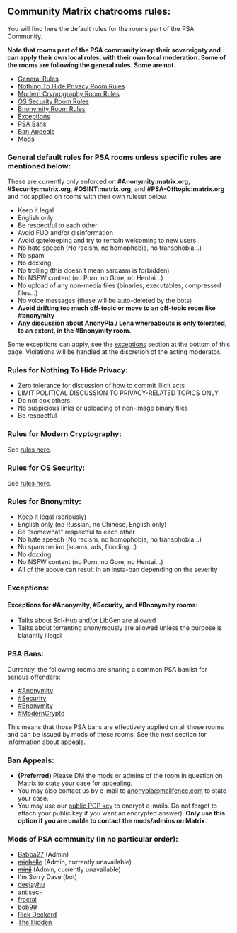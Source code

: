 ## Community Matrix chatrooms rules:

You will find here the default rules for the rooms part of the PSA Community. 

**Note that rooms part of the PSA community keep their sovereignty and can apply their own local rules, with their own local moderation. Some of the rooms are following the general rules. Some are not.**

- [General Rules](#general)
- [Nothing To Hide Privacy Room Rules](#nth)
- [Modern Cryprography Room Rules](#moderncrypto)
- [OS Security Room Rules](#ossecurity)
- [Bnonymity Room Rules](#bnonymity)
- [Exceptions](#exceptions)
- [PSA Bans](#psabans)
- [Ban Appeals](#appeals)
- [Mods](#mods)

### General default rules for PSA rooms **unless specific rules are mentioned below**:<a name="general"></a>
These are currently only enforced on **#Anonymity:matrix.org**, **#Security:matrix.org**, **#OSINT:matrix.org**, and **#PSA-Offtopic:matrix.org** and not applied on rooms with their own ruleset below.

- Keep it legal
- English only
- Be respectful to each other
- Avoid FUD and/or disinformation
- Avoid gatekeeping and try to remain welcoming to new users
- No hate speech (No racism, no homophobia, no transphobia...)
- No spam
- No doxxing
- No trolling (this doesn't mean sarcasm is forbidden)
- No NSFW content (no Porn, no Gore, no Hentai...)
- No upload of any non-media files (binaries, executables, compressed files...)
- No voice messages (these will be auto-deleted by the bots)
- **Avoid drifting too much off-topic or move to an off-topic room like #bnonymity**
- **Any discussion about AnonyPla / Lena whereabouts is only tolerated, to an extent, in the #Bnonymity room.**

Some exceptions can apply, see the [exceptions](#exceptions) section at the bottom of this page. Violations will be handled at the discretion of the acting moderator.

### Rules for Nothing To Hide Privacy:<a name="nth"></a>
- Zero tolerance for discussion of how to commit illicit acts
- LIMIT POLITICAL DISCUSSION TO PRIVACY-RELATED TOPICS ONLY
- Do not dox others
- No suspicious links or uploading of non-image binary files
- Be respectful

### Rules for Modern Cryptography:<a name="moderncrypto"></a>
See [rules here](moderncrypto-rules.html).

### Rules for OS Security:<a name="ossecurity"></a>
See [rules here](https://artemislena.eu/coc.html).

### Rules for Bnonymity:<a name="bnonymity"></a>
- Keep it legal (seriously)
- English only (no Russian, no Chinese, English only)
- Be "somewhat" respectful to each other
- No hate speech (No racism, no homophobia, no transphobia...)
- No spammerino (scams, ads, flooding...)
- No doxxing
- No NSFW content (no Porn, no Gore, no Hentai...)
- All of the above can result in an insta-ban depending on the severity

### Exceptions:<a name="exceptions"></a>

#### Exceptions for #Anonymity, #Security, and #Bnonymity rooms:
- Talks about Sci-Hub and/or LibGen are allowed
- Talks about torrenting anonymously are allowed unless the purpose is blatantly illegal

### PSA Bans:<a name="psabans"></a>
Currently, the following rooms are sharing a common PSA banlist for serious offenders:
- [#Anonymity](https://matrix.to/#/#anonymity:matrix.org)
- [#Security](https://matrix.to/#/#security:matrix.org)
- [#Bnonymity](https://matrix.to/#/#bnonymity:matrix.org)
- [#ModernCrypto](https://matrix.to/#/#moderncrypto:gnuradio.org)

This means that those PSA bans are effectively applied on all those rooms and can be issued by mods of these rooms. See the next section for information about appeals.

### Ban Appeals:<a name="appeals"></a>
- **(Preferred)** Please DM the mods or admins of the room in question on Matrix to state your case for appealing.
- You may also contact us by e-mail to <anonypla@mailfence.com> to state your case.
- You may use our [public PGP key](https://raw.githubusercontent.com/Anon-Planet/thgtoa/master/42FF35DB9DE7C088AB0FD4A70C216A52F6DF4920.asc) to encrypt e-mails. Do not forget to attach your public key if you want an encrypted answer). **Only use this option if you are unable to contact the mods/admins on Matrix**.

### Mods of PSA community (in no particular order):<a name="mods"></a>
- [Babba27](https://matrix.to/#/@memorysafetybelike:envs.net) (Admin)
- <del>[michelle](https://matrix.to/#/@michelle:privacytech.xyz)</del> (Admin, currently unavailable)
- <del>[minji](https://matrix.to/#/@minji:monero.social)</del> (Admin, currently unavailable)
- I'm Sorry Dave (bot)
- [deejayhu](https://matrix.to/#/@deejayyhu:matrix.org)
- [antisec-](https://matrix.to/#/@antisec-:matrix.org)
- [fractal](https://matrix.to/#/@fractal:matrix.org)
- [bob99](https://matrix.to/#/@bob99:tchncs.de)
- [Rick Deckard](https://matrix.to/#/@2sixty3fifty4:envs.net)
- [The Hidden](https://matrix.to/#/@thehidden:tchncs.de)
